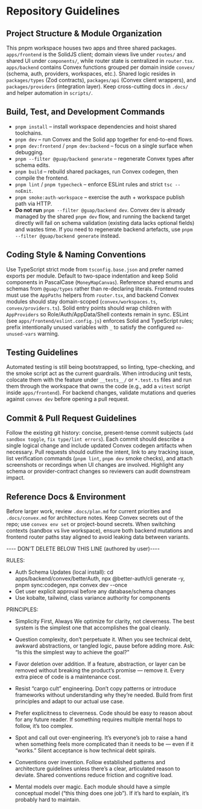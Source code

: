 # Repository Guidelines

## Project Structure & Module Organization
This pnpm workspace houses two apps and three shared packages. `apps/frontend` is the SolidJS client; domain views live under `routes/` and shared UI under `components/`, while router state is centralized in `router.tsx`. `apps/backend` contains Convex functions grouped per domain inside `convex/` (schema, auth, providers, workspaces, etc.). Shared logic resides in `packages/types` (Zod contracts), `packages/api` (Convex client wrappers), and `packages/providers` (integration layer). Keep cross-cutting docs in `.docs/` and helper automation in `scripts/`.

## Build, Test, and Development Commands
- `pnpm install` – install workspace dependencies and hoist shared toolchains.
- `pnpm dev` – run Convex and the Solid app together for end-to-end flows.
- `pnpm dev:frontend` / `pnpm dev:backend` – focus on a single surface when debugging.
- `pnpm --filter @guap/backend generate` – regenerate Convex types after schema edits.
- `pnpm build` – rebuild shared packages, run Convex codegen, then compile the frontend.
- `pnpm lint` / `pnpm typecheck` – enforce ESLint rules and strict `tsc --noEmit`.
- `pnpm smoke:auth-workspace` – exercise the auth + workspace publish path via HTTP.
- **Do not run** `pnpm --filter @guap/backend dev`. Convex dev is already managed by the shared `pnpm dev` flow, and running the backend target directly will fail on schema validation (existing data lacks optional fields) and wastes time. If you need to regenerate backend artefacts, use `pnpm --filter @guap/backend generate` instead.

## Coding Style & Naming Conventions
Use TypeScript strict mode from `tsconfig.base.json` and prefer named exports per module. Default to two-space indentation and keep Solid components in PascalCase (`MoneyMapCanvas`). Reference shared enums and schemas from `@guap/types` rather than re-declaring literals. Frontend routes must use the `AppPaths` helpers from `router.tsx`, and backend Convex modules should stay domain-scoped (`convex/workspaces.ts`, `convex/providers.ts`). Solid entry points should wrap children with `AppProviders` so Role/Auth/AppData/Shell contexts remain in sync. ESLint (see `apps/frontend/eslint.config.js`) enforces Solid and TypeScript rules; prefix intentionally unused variables with `_` to satisfy the configured `no-unused-vars` warning.

## Testing Guidelines
Automated testing is still being bootstrapped, so linting, type-checking, and the smoke script act as the current guardrails. When introducing unit tests, colocate them with the feature under `__tests__/` or `*.test.ts` files and run them through the workspace that owns the code (e.g., add a `vitest` script inside `apps/frontend`). For backend changes, validate mutations and queries against `convex dev` before opening a pull request.

## Commit & Pull Request Guidelines
Follow the existing git history: concise, present-tense commit subjects (`add sandbox toggle`, `fix type/lint errors`). Each commit should describe a single logical change and include updated Convex codegen artifacts when necessary. Pull requests should outline the intent, link to any tracking issue, list verification commands (`pnpm lint`, `pnpm dev` smoke checks), and attach screenshots or recordings when UI changes are involved. Highlight any schema or provider-contract changes so reviewers can audit downstream impact.

## Reference Docs & Environment
Before larger work, review `.docs/plan.md` for current priorities and `.docs/convex.md` for architecture notes. Keep Convex secrets out of the repo; use `convex env set` or project-bound secrets. When switching contexts (sandbox vs live workspace), ensure both backend mutations and frontend router paths stay aligned to avoid leaking data between variants.

---- DON'T DELETE BELOW THIS LINE (authored by user)----

RULES:
- Auth Schema Updates (local install): cd apps/backend/convex/betterAuth, npx @better-auth/cli generate -y, pnpm sync:codegen, npx convex dev --once
- Get user explicit approval before any database/schema changes
- Use kobalte, tailwind, class variance authority for components


PRINCIPLES:
- Simplicity First, Always
We optimize for clarity, not cleverness. The best system is the simplest one that accomplishes the goal cleanly.

- Question complexity, don’t perpetuate it.
When you see technical debt, awkward abstractions, or tangled logic, pause before adding more. Ask: “Is this the simplest way to achieve the goal?”

- Favor deletion over addition.
If a feature, abstraction, or layer can be removed without breaking the product’s promise — remove it. Every extra piece of code is a maintenance cost.

- Resist “cargo cult” engineering.
Don’t copy patterns or introduce frameworks without understanding why they’re needed. Build from first principles and adapt to our actual use case.

- Prefer explicitness to cleverness.
Code should be easy to reason about for any future reader. If something requires multiple mental hops to follow, it’s too complex.

- Spot and call out over-engineering.
It’s everyone’s job to raise a hand when something feels more complicated than it needs to be — even if it “works.” Silent acceptance is how technical debt spirals.

- Conventions over invention.
Follow established patterns and architecture guidelines unless there’s a clear, articulated reason to deviate. Shared conventions reduce friction and cognitive load.

- Mental models over magic.
Each module should have a simple conceptual model (“this thing does one job”). If it’s hard to explain, it’s probably hard to maintain.